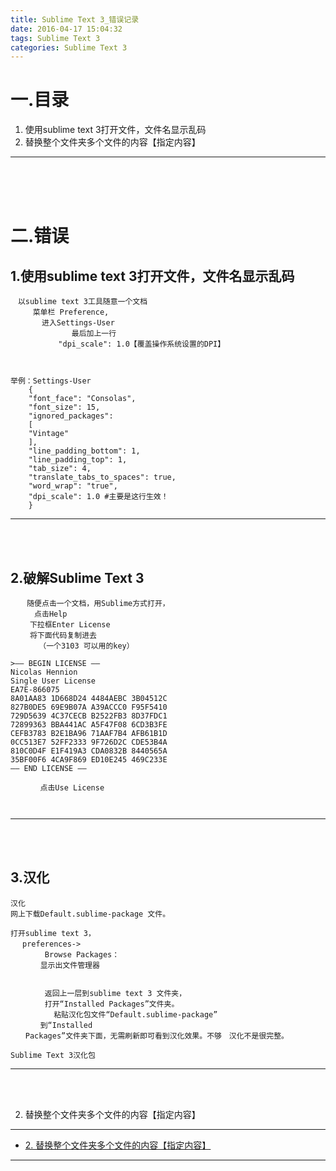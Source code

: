 ```yaml
---
title: Sublime Text 3_错误记录
date: 2016-04-17 15:04:32
tags: Sublime Text 3
categories: Sublime Text 3
---
```



一.目录
======================

1. 使用sublime text 3打开文件，文件名显示乱码
2. 替换整个文件夹多个文件的内容【指定内容】


---
<br><br><br>



二.错误
======================


1.使用sublime text 3打开文件，文件名显示乱码
-------------------
```
　以sublime text 3工具随意一个文档
　　　菜单栏 Preference, 
　　　  进入Settings-User
　            最后加上一行
　         "dpi_scale": 1.0【覆盖操作系统设置的DPI】



举例：Settings-User
	{
	"font_face": "Consolas",
	"font_size": 15,
	"ignored_packages":
	[
	"Vintage"
	],
	"line_padding_bottom": 1,
	"line_padding_top": 1,
	"tab_size": 4,
	"translate_tabs_to_spaces": true,
	"word_wrap": "true",
	"dpi_scale": 1.0 #主要是这行生效！
	} 
```


---
<br><br>


2.破解Sublime Text 3
--------------
```
　  随便点击一个文档，用Sublime方式打开，
　　  点击Help
　　 下拉框Enter License
　　 将下面代码复制进去
　　   （一个3103 可以用的key）

>—– BEGIN LICENSE —–
Nicolas Hennion
Single User License
EA7E-866075
8A01AA83 1D668D24 4484AEBC 3B04512C
827B0DE5 69E9B07A A39ACCC0 F95F5410
729D5639 4C37CECB B2522FB3 8D37FDC1
72899363 BBA441AC A5F47F08 6CD3B3FE
CEFB3783 B2E1BA96 71AAF7B4 AFB61B1D
0CC513E7 52FF2333 9F726D2C CDE53B4A
810C0D4F E1F419A3 CDA0832B 8440565A
35BF00F6 4CA9F869 ED10E245 469C233E
—— END LICENSE ——

　　　　点击Use License



```

---
<br><br>


3.汉化
---------------
```
汉化
网上下载Default.sublime-package 文件。

打开sublime text 3，
　 preferences->
　      Browse Packages：
　     显示出文件管理器
 

　      返回上一层到sublime text 3 文件夹，
　      打开“Installed Packages”文件夹。
　        粘贴汉化包文件“Default.sublime-package”
　     到“Installed 
　　Packages”文件夹下面，无需刷新即可看到汉化效果。不够　汉化不是很完整。

Sublime Text 3汉化包

```
---
<br><br>


2. 替换整个文件夹多个文件的内容【指定内容】
----------------------------

+ [2. 替换整个文件夹多个文件的内容【指定内容】](http://heipark.iteye.com/blog/2124040)

---
<br><br>
